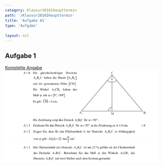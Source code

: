 ```yaml
---
category: Klausur2016IHaupttermin
path: '/Klausur2016IHaupttermin'
title: 'Aufgabe A1'
type: 'Aufgabe'

layout: nil
---
```


## Aufgabe 1
<a href="https://www.isb.bayern.de/download/18517/2016_mi_ht.pdf"> Komplette Angabe </a>
<a href="https://www.isb.bayern.de/download/18517/2016_mi_ht.pdf"><img src="./Aufgabenstellungen/2016_mi_ht/2016_mi_ht_a1_1.png"> </a>
<a href="https://www.isb.bayern.de/download/18517/2016_mi_ht.pdf"><img src="./Aufgabenstellungen/2016_mi_ht/2016_mi_ht_a1_2.png"> </a>
